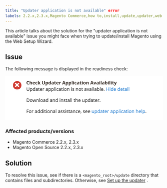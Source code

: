 ```yaml
---
title: "Updater application is not available" error
labels: 2.2.x,2.3.x,Magento Commerce,how to,install,update,updater,web setup wizard
---
```


This article talks about the solution for the "updater application is not available" issue you might face when trying to update/install Magento using the Web Setup Wizard.

## Issue

The following message is displayed in the readiness check:

![Screen_Shot_2019-08-29_at_1.39.12_PM.png](assets/Screen_Shot_2019-08-29_at_1.39.12_PM.png)

### Affected products/versions

* Magento Commerce 2.2.x, 2.3.x
* Magento Open Source 2.2.x, 2.3.x

 
## Solution

To resolve this issue, see if there is a `<magento_root>/update` directory that contains files and subdirectories. Otherwise, see [Set up the updater](https://devdocs.magento.com/guides/v2.3/comp-mgr/updater/update-updater.html) .